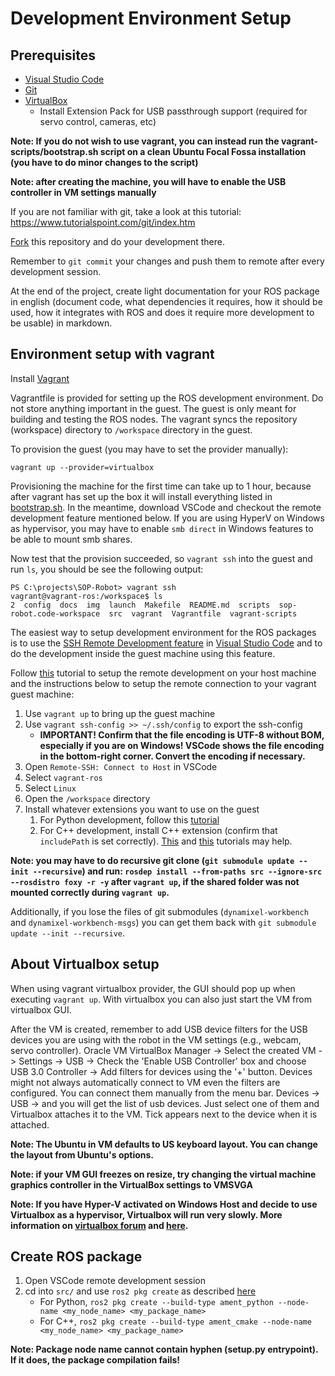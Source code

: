 # Development Environment Setup

## Prerequisites

* [Visual Studio Code](https://code.visualstudio.com/)
* [Git](https://git-scm.com/)
* [VirtualBox](https://www.virtualbox.org/wiki/Downloads)
  * Install Extension Pack for USB passthrough support (required for servo control, cameras, etc)

**Note: If you do not wish to use vagrant, you can instead run the vagrant-scripts/bootstrap.sh script on a clean Ubuntu Focal Fossa installation (you have to do minor changes to the script)**

**Note: after creating the machine, you will have to enable the USB controller in VM settings manually**

If you are not familiar with git, take a look at this tutorial: <https://www.tutorialspoint.com/git/index.htm>

[Fork](https://docs.github.com/en/free-pro-team@latest/github/getting-started-with-github/fork-a-repo) this repository and do your development there.

Remember to `git commit` your changes and push them to remote after
every development session.

At the end of the project, create light documentation for your ROS package in english (document code, what dependencies it requires, how it should be used, how it integrates with ROS and does it require more development to be usable) in markdown.

## Environment setup with vagrant

Install [Vagrant](https://www.vagrantup.com/)

Vagrantfile is provided for setting up the ROS development environment. Do not store anything important in the guest. The guest is only meant for building and testing the ROS nodes.
The vagrant syncs the repository (workspace) directory to `/workspace` directory in the guest.

To provision the guest (you may have to set the provider manually):

```pwsh
vagrant up --provider=virtualbox
```

Provisioning the machine for the first time can take up to 1 hour, because after vagrant has set up the box it will install everything listed in [bootstrap.sh](../vagrant-scripts/bootstrap.sh). In the meantime, download VSCode and checkout the remote development feature mentioned below. If you are using HyperV on Windows as hypervisor, you may have to enable `smb direct` in Windows features to be able to mount smb shares. 

Now test that the provision succeeded, so `vagrant ssh` into the guest and run `ls`, you should be see the following output:

```console
PS C:\projects\SOP-Robot> vagrant ssh
vagrant@vagrant-ros:/workspace$ ls
2  config  docs  img  launch  Makefile  README.md  scripts  sop-robot.code-workspace  src  vagrant  Vagrantfile  vagrant-scripts
```

The easiest way to setup development environment for the ROS packages is to use the [SSH Remote Development
feature](https://code.visualstudio.com/docs/remote/ssh) in [Visual Studio Code](https://code.visualstudio.com/) and to do the development inside the guest machine using this feature.

Follow [this](https://code.visualstudio.com/docs/remote/ssh) tutorial to setup the remote development on your host machine and the instructions below to setup the remote connection to your vagrant guest machine:

1. Use `vagrant up` to bring up the guest machine
2. Use `vagrant ssh-config >> ~/.ssh/config` to export the ssh-config
   * **IMPORTANT! Confirm that the file encoding is UTF-8 without BOM, especially if you are on Windows! VSCode shows the file encoding in the bottom-right corner. Convert the encoding if necessary.**
3. Open `Remote-SSH: Connect to Host` in VSCode
4. Select `vagrant-ros`
5. Select `Linux`
6. Open the `/workspace` directory
7. Install whatever extensions you want to use on the guest
   1. For Python development, follow this [tutorial](https://code.visualstudio.com/docs/languages/python)
   2. For C++ development, install C++ extension (confirm that `includePath` is set correctly). [This](https://code.visualstudio.com/docs/languages/cpp) and [this](https://code.visualstudio.com/docs/cpp/config-linux) tutorials may help.

**Note: you may have to do recursive git clone (`git submodule update --init --recursive`) and run: `rosdep install --from-paths src --ignore-src --rosdistro foxy -r -y` after `vagrant up`, if the shared folder was not mounted correctly during `vagrant up`.**

Additionally, if you lose the files of git submodules (`dynamixel-workbench` and `dynamixel-workbench-msgs`) you can get them back with `git submodule update --init --recursive`.

## About Virtualbox setup

When using vagrant virtualbox provider, the GUI should pop up when executing `vagrant up`. With virtualbox you can also just start the VM from virtualbox GUI.

After the VM is created, remember to add USB device filters for the USB devices you are using with the robot in the VM settings (e.g., webcam, servo controller). Oracle VM VirtualBox Manager -> Select the created VM -> Settings -> USB -> Check the 'Enable USB Controller' box and choose USB 3.0 Controller -> Add filters for devices using the '+' button. Devices might not always automatically connect to VM even the filters are configured. You can connect them manually from the menu bar. Devices -> USB -> and you will get the list of usb devices. Just select one of them and Virtualbox attaches it to the VM. Tick appears next to the device when it is attached.

**Note: The Ubuntu in VM defaults to US keyboard layout. You can change the layout from Ubuntu's options.**

**Note: if your VM GUI freezes on resize, try changing the virtual machine graphics controller in the VirtualBox settings to VMSVGA**

**Note: If you have Hyper-V activated on Windows Host and decide to use Virtualbox as a hypervisor, Virtualbox will run very slowly. More information on [virtualbox forum](https://forums.virtualbox.org/viewtopic.php?t=99390) and [here](https://www.sysprobs.com/fixed-virtualbox-vms-too-slow-on-windows-host).**

## Create ROS package

1. Open VSCode remote development session
2. cd into `src/` and use `ros2 pkg create` as described [here](https://index.ros.org/doc/ros2/Tutorials/Creating-Your-First-ROS2-Package/)
   * For Python, `ros2 pkg create --build-type ament_python --node-name <my_node_name> <my_package_name>`
   * For C++, `ros2 pkg create --build-type ament_cmake --node-name <my_node_name> <my_package_name>`

**Note: Package node name cannot contain hyphen (setup.py entrypoint). If it does, the package compilation fails!**
